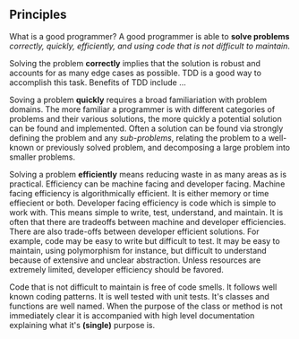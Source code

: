 ## Principles

What is a good programmer? A good programmer is able to __solve problems__ _correctly, quickly, efficiently, and using code that is not difficult to maintain_. 

Solving the problem __correctly__ implies that the solution is robust and accounts for as many edge cases as possible. TDD is a good way to accomplish this task. Benefits of TDD include ...

Soving a problem __quickly__ requires a broad familiariation with problem domains. The more familiar a programmer is with different categories of problems and their various solutions, the more quickly a potential solution can be found and implemented. Often a solution can be found via strongly defining the problem and any _sub-problems_, relating the problem to a well-known or previously solved problem, and decomposing a large problem into smaller problems. 

Solving a problem **efficiently** means reducing waste in as many areas as is practical. Efficiency can be machine facing and developer facing. Machine facing efficiency is algorithmically efficient. It is either memory or time effiecient or both. Developer facing efficiency is code which is simple to work with. This means simple to write, test, understand, and maintain. It is often that there are tradeoffs between machine and developer efficiencies. There are also trade-offs between developer efficient solutions. For example, code may be easy to write but difficult to test. It may be easy to maintain, using polymorphism for instance, but difficult to understand because of extensive and unclear abstraction. Unless resources are extremely limited, developer efficiency should be favored. 

Code that is not difficult to maintain is free of code smells. It follows well known coding patterns. It is well tested with unit tests. It's classes and functions are well named. When the purpose of the class or method is not immediately clear it is accompanied with high level documentation explaining what it's __(single)__ purpose is. 